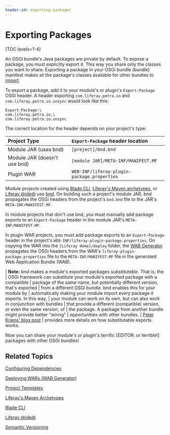 ```yaml
---
header-id: exporting-packages
---
```


# Exporting Packages

[TOC levels=1-4]

An OSGi bundle's Java packages are private by default. To expose a package, you
must explicitly export it. This way you share only the classes you want to
share. Exporting a package in your OSGi bundle (bundle) manifest makes all the
package's classes available for other bundles to
[import](/docs/7-2/customization/-/knowledge_base/c/importing-packages).

To export a package, add it to your module's or plugin's `Export-Package` OSGi
header. A header exporting `com.liferay.petra.io` and
`com.liferay.petra.io.unsync` would look like this:

    Export-Package:\
    com.liferay.petra.io,\
    com.liferay.petra.io.unsync

The correct location for the header depends on your project's type:

| Project Type | `Export-Package` header location |
| :----------- | :------------------------------- |
| Module JAR (uses bnd)     | `[project]/bnd.bnd` |
| Module JAR (doesn't use bnd) | `[module JAR]/META-INF/MANIFEST.MF` |
| Plugin WAR | `WEB-INF/liferay-plugin-package.properties` |

Module projects created using
[Blade CLI](/docs/7-2/reference/-/knowledge_base/r/blade-cli),
[Liferay's Maven archetypes](/docs/7-2/reference/-/knowledge_base/r/maven),
or
[Liferay @ide@](/docs/7-2/reference/-/knowledge_base/r/liferay-dev-studio)
use
[bnd](http://bnd.bndtools.org/).
On building such a project's module JAR, bnd propagates the OSGi headers from
the project's `bnd.bnd` file to the JAR's `META-INF/MANIFEST.MF`.  

In module projects that don't use bnd, you must manually add package exports to
an `Export-Package` header in the module JAR's `META-INF/MANIFEST.MF`. 

In plugin WAR projects, you must add package exports to an
`Export-Package` header in the project's `WEB-INF/liferay-plugin-package.properties`. On
copying the WAR into the `[Liferay Home]/deploy` folder, the
[WAB Generator](/docs/7-2/customization/-/knowledge_base/c/deploying-wars-wab-generator)
propagates the OSGi headers from the WAR's `liferay-plugin-package.properties`
file to the `META-INF/MANIFEST.MF` file in the generated Web Application Bundle (WAB).

| **Note:** bnd makes a module's exported packages *substitutable*. That is, the
| OSGi framework can substitute your module's exported package with a compatible
| package of the same name, but potentially different version, that's exported
| from a different OSGi bundle. bnd enables this for your module by 
| automatically making your module import every package it exports. In this way,
| your module can work on its own, but can also work in conjunction with bundles
| that provide a different (compatible) version, or even the same version, of 
| the package. A package from another bundle might provide better "wiring" 
| opportunities with other bundles.
| [Peter Kriens' blog post](http://blog.osgi.org/2007/04/importance-of-exporting-nd-importing.html)
| provides more details on how substitutable exports works.

Now you can share your module's or plugin's terrific [EDITOR: or terrible!]
packages with other OSGi bundles! 

## Related Topics

[Configuring Dependencies](/docs/7-2/customization/-/knowledge_base/c/configuring-dependencies)

[Deploying WARs \(WAB Generator\)](/docs/7-2/customization/-/knowledge_base/c/deploying-wars-wab-generator)

[Project Templates](/docs/7-2/reference/-/knowledge_base/r/project-templates)

[Liferay's Maven Archetypes](/docs/7-2/reference/-/knowledge_base/r/maven)

[Blade CLI](/docs/7-2/reference/-/knowledge_base/r/blade-cli)

[Liferay @ide@](/docs/7-2/reference/-/knowledge_base/r/liferay-dev-studio)

[Semantic Versioning](/docs/7-2/customization/-/knowledge_base/c/semantic-versioning)
